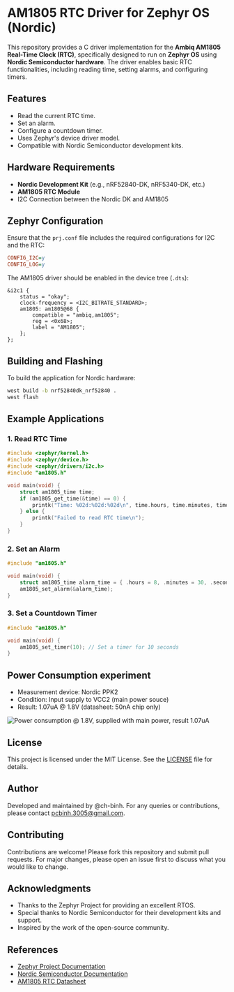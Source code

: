 # AM1805 RTC Driver for Zephyr OS (Nordic)

This repository provides a C driver implementation for the **Ambiq AM1805 Real-Time Clock (RTC)**, specifically designed to run on **Zephyr OS** using **Nordic Semiconductor hardware**. The driver enables basic RTC functionalities, including reading time, setting alarms, and configuring timers.

## Features
- Read the current RTC time.
- Set an alarm.
- Configure a countdown timer.
- Uses Zephyr's device driver model.
- Compatible with Nordic Semiconductor development kits.

## Hardware Requirements
- **Nordic Development Kit** (e.g., nRF52840-DK, nRF5340-DK, etc.)
- **AM1805 RTC Module**
- I2C Connection between the Nordic DK and AM1805

## Zephyr Configuration
Ensure that the `prj.conf` file includes the required configurations for I2C and the RTC:

```ini
CONFIG_I2C=y
CONFIG_LOG=y
```

The AM1805 driver should be enabled in the device tree (`.dts`):

```dts
&i2c1 {
    status = "okay";
    clock-frequency = <I2C_BITRATE_STANDARD>;
    am1805: am1805@68 {
        compatible = "ambiq,am1805";
        reg = <0x68>;
        label = "AM1805";
    };
};
```

## Building and Flashing

To build the application for Nordic hardware:

```sh
west build -b nrf52840dk_nrf52840 .
west flash
```

## Example Applications

### 1. Read RTC Time
```c
#include <zephyr/kernel.h>
#include <zephyr/device.h>
#include <zephyr/drivers/i2c.h>
#include "am1805.h"

void main(void) {
    struct am1805_time time;
    if (am1805_get_time(&time) == 0) {
        printk("Time: %02d:%02d:%02d\n", time.hours, time.minutes, time.seconds);
    } else {
        printk("Failed to read RTC time\n");
    }
}
```

### 2. Set an Alarm
```c
#include "am1805.h"

void main(void) {
    struct am1805_time alarm_time = { .hours = 8, .minutes = 30, .seconds = 0 };
    am1805_set_alarm(&alarm_time);
}
```

### 3. Set a Countdown Timer
```c
#include "am1805.h"

void main(void) {
    am1805_set_timer(10); // Set a timer for 10 seconds
}
```

## Power Consumption experiment
- Measurement device: Nordic PPK2
- Condition: Input supply to VCC2 (main power souce)
- Result: 1.07uA @ 1.8V (datasheet: 50nA chip only)


![Power consumption @ 1.8V, supplied with main power, result 1.07uA](image-1.png)

## License
This project is licensed under the MIT License. See the [LICENSE](LICENSE) file for details.

## Author
Developed and maintained by @ch-binh. For any queries or contributions, please contact [pcbinh.3005@gmail.com](pcbinh.3005@gmail.com).

## Contributing
Contributions are welcome! Please fork this repository and submit pull requests. For major changes, please open an issue first to discuss what you would like to change.

## Acknowledgments
- Thanks to the Zephyr Project for providing an excellent RTOS.
- Special thanks to Nordic Semiconductor for their development kits and support.
- Inspired by the work of the open-source community.

## References
- [Zephyr Project Documentation](https://docs.zephyrproject.org/latest/)
- [Nordic Semiconductor Documentation](https://infocenter.nordicsemi.com/)
- [AM1805 RTC Datasheet](https://ambiq.com/wp-content/uploads/2020/08/AM1805.pdf)

